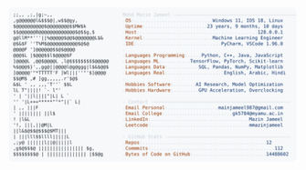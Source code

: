 <picture>
  <source srcset="https://raw.githubusercontent.com/mmazinjameel/mmazinjameel/main/dark_mode.svg?v=1755252694" media="(prefers-color-scheme: dark)">
  <img src="https://raw.githubusercontent.com/mmazinjameel/mmazinjameel/main/light_mode.svg?v=1755252694">
</picture>
